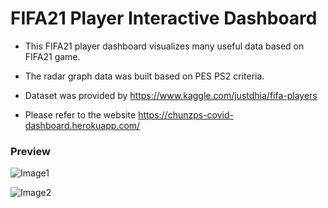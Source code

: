 # FIFA21 Player Interactive Dashboard

- This FIFA21 player dashboard visualizes many useful data based on FIFA21 game.

- The radar graph data was built based on PES PS2 criteria.

- Dataset was provided by https://www.kaggle.com/justdhia/fifa-players

- Please refer to the website https://chunzps-covid-dashboard.herokuapp.com/

### Preview

![Image1](https://github.com/chunmusic/Fifa21_Player_Data/blob/main/image/image1.png?raw=true)

![Image2](https://github.com/chunmusic/Fifa21_Player_Data/blob/main/image/image2.png?raw=true)

